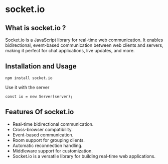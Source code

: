 # socket.io

## What is socket.io ?

Socket.io is a JavaScript library for real-time web communication. It enables bidirectional, event-based communication between web clients and servers, making it perfect for chat applications, live updates, and more.

## Installation and Usage

    npm install socket.io

Use it with the server

    const io = new Server(server);

## Features Of socket.io

- Real-time bidirectional communication.
- Cross-browser compatibility.
- Event-based communication.
- Room support for grouping clients.
- Automatic reconnection handling.
- Middleware support for customization.
- Socket.io is a versatile library for building real-time web applications.
